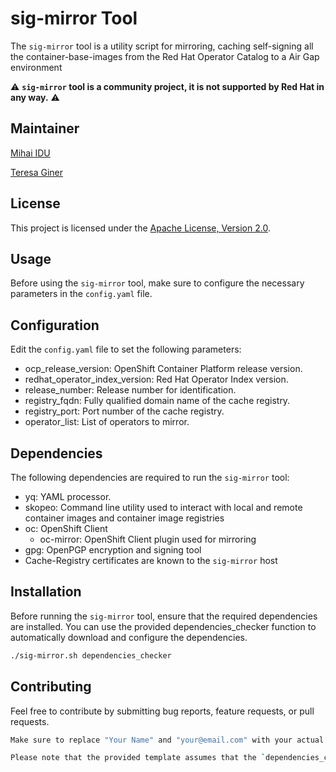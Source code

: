 # sig-mirror Tool

The `sig-mirror` tool is a utility script for mirroring, caching self-signing all the container-base-images from the Red Hat Operator Catalog to a Air Gap environment



:warning: **`sig-mirror` tool is a community project, it is not supported by Red Hat in any way.** :warning:


## Maintainer

[Mihai IDU](mailto:midu@redhat.com)

[Teresa Giner](mailto:tginer@redhat.com)

## License

This project is licensed under the [Apache License, Version 2.0](http://www.apache.org/licenses/LICENSE-2.0).

## Usage

Before using the `sig-mirror` tool, make sure to configure the necessary parameters in the `config.yaml` file.

## Configuration

Edit the `config.yaml` file to set the following parameters:

- ocp_release_version: OpenShift Container Platform release version.
- redhat_operator_index_version: Red Hat Operator Index version.
- release_number: Release number for identification.
- registry_fqdn: Fully qualified domain name of the cache registry.
- registry_port: Port number of the cache registry.
- operator_list: List of operators to mirror.

## Dependencies

The following dependencies are required to run the `sig-mirror` tool:

- yq: YAML processor.
- skopeo: Command line utility used to interact with local and remote container images and container image registries
- oc: OpenShift Client
    - oc-mirror: OpenShift Client plugin used for mirroring 
- gpg: OpenPGP encryption and signing tool
- Cache-Registry certificates are known to the `sig-mirror` host

## Installation

Before running the `sig-mirror` tool, ensure that the required dependencies are installed. You can use the provided dependencies_checker function to automatically download and configure the dependencies.

```bash
./sig-mirror.sh dependencies_checker
```

## Contributing

Feel free to contribute by submitting bug reports, feature requests, or pull requests.

```bash
Make sure to replace "Your Name" and "your@email.com" with your actual name and email address. Additionally, update the "Usage," "Configuration," and "Mirroring" sections based on the specific instructions for your tool.

Please note that the provided template assumes that the `dependencies_checker` and `mirroring_to_cache_registry` functions are part of the script and that the `yq` dependency is necessary. Adjust the README accordingly if there are additional or different dependencies.
```
